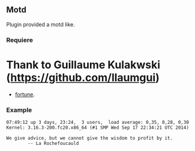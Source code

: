 ## Motd

Plugin provided a motd like.

### Requiere
# Thank to Guillaume Kulakwski (https://github.com/llaumgui)

* [fortune](http://en.wikipedia.org/wiki/Fortune_%28Unix%29).

### Example

~~~
07:49:12 up 3 days, 23:24,  3 users,  load average: 0,35, 0,28, 0,30
Kernel: 3.16.3-200.fc20.x86_64 (#1 SMP Wed Sep 17 22:34:21 UTC 2014)

We give advice, but we cannot give the wisdom to profit by it.
		-- La Rochefoucauld
~~~
